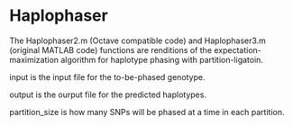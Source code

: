 # Haplophaser
The Haplophaser2.m (Octave compatible code) and Haplophaser3.m (original MATLAB code) functions are renditions of the expectation-maximization algorithm for haplotype phasing with partition-ligatoin.

input is the input file for the to-be-phased genotype.

output is the ourput file for the predicted haplotypes.

partition_size is how many SNPs will be phased at a time in each partition.
